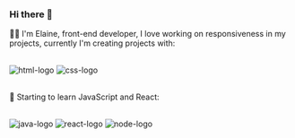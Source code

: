 ### Hi there 👋

:woman_technologist: I'm Elaine, front-end developer, I love working on responsiveness in my projects, currently I'm creating projects with:
<br>
<br>

<img src= "https://img.shields.io/badge/HTML5-E34F26?style=for-the-badge&logo=html5&logoColor=white" alt="html-logo" />
<img src= "https://img.shields.io/badge/CSS3-1572B6?style=for-the-badge&logo=css3&logoColor=white" alt="css-logo" />
<br>
<br>

:book: Starting to learn JavaScript and React:
<br>
<br>

<img src= "https://img.shields.io/badge/JavaScript-F7DF1E?style=for-the-badge&logo=javascript&logoColor=black" alt="java-logo" />
<img src= "https://img.shields.io/badge/React-20232A?style=for-the-badge&logo=react&logoColor=61DAFB" alt="react-logo" />
<img src= "https://img.shields.io/badge/Node.js-43853D?style=for-the-badge&logo=node.js&logoColor=white" alt="node-logo" />

<!--
Connect with me:
<br>
<br>

<p>
  <a href="https://www.instagram.com/elaine_cristina.m/">
    <img src="![image](https://github.com/elainemercado2022/elainemercado2022/assets/118076961/0d79f06f-bf46-4291-88a9-8102d924ab01)
" alt="icone instagram">
<p>
-->
